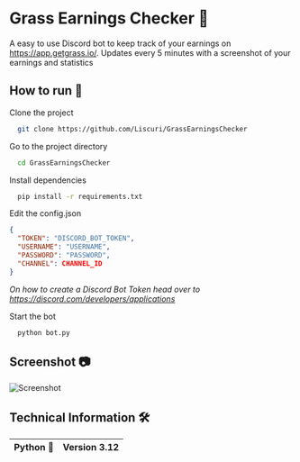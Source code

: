 
# Grass Earnings Checker 🚀

A easy to use Discord bot to keep track of your earnings on https://app.getgrass.io/. Updates every 5 minutes with a screenshot of your earnings and statistics

## How to run 📝

Clone the project

```bash
  git clone https://github.com/Liscuri/GrassEarningsChecker
```

Go to the project directory

```bash
  cd GrassEarningsChecker
```

Install dependencies

```bash
  pip install -r requirements.txt
```

Edit the config.json

```json
{
  "TOKEN": "DISCORD_BOT_TOKEN",
  "USERNAME": "USERNAME",
  "PASSWORD": "PASSWORD",
  "CHANNEL": CHANNEL_ID
}
```
*On how to create a Discord Bot Token head over to https://discord.com/developers/applications*

Start the bot

```bash
  python bot.py
```

## Screenshot 📷

![Screenshot](https://i.imgur.com/94KM2Ns.png)

## Technical Information 🛠️

| Python 🐍 | Version 3.12 |
|:--------|:-------------|



